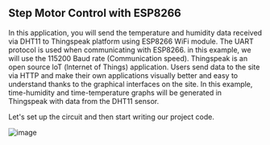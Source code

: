 ## Step Motor Control with ESP8266

In this application, you will send the temperature and humidity data received via DHT11 to Thingspeak platform using ESP8266 WiFi module.
The UART protocol is used when communicating with ESP8266. in this example, we will use the 115200 Baud rate (Communication speed).
Thingspeak is an open source loT (lnternet of Things) application. Users send data to the site via HTTP and make their own applications visually better and easy to understand thanks to the graphical interfaces on the site. In this example, time-humidity and time-temperature graphs will be generated in Thingspeak with data from the DHT11 sensor.

Let's set up the circuit and then start writing our project code.


![image](https://user-images.githubusercontent.com/111511331/191267702-2cb30877-8ae8-45cd-b627-54b6807e7cf6.png)
